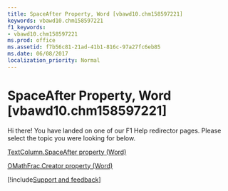 ```yaml
---
title: SpaceAfter Property, Word [vbawd10.chm158597221]
keywords: vbawd10.chm158597221
f1_keywords:
- vbawd10.chm158597221
ms.prod: office
ms.assetid: f7b56c81-21ad-41b1-816c-97a27fc6eb85
ms.date: 06/08/2017
localization_priority: Normal
---
```



# SpaceAfter Property, Word [vbawd10.chm158597221]

Hi there! You have landed on one of our F1 Help redirector pages. Please select the topic you were looking for below.

[TextColumn.SpaceAfter property (Word)](https://msdn.microsoft.com/library/95b77d91-e13a-c6d3-f8c3-069c81b39cb1%28Office.15%29.aspx)

[OMathFrac.Creator property (Word)](https://msdn.microsoft.com/library/ed064a2e-53ad-0127-db03-f58546156924%28Office.15%29.aspx)

[!include[Support and feedback](~/includes/feedback-boilerplate.md)]